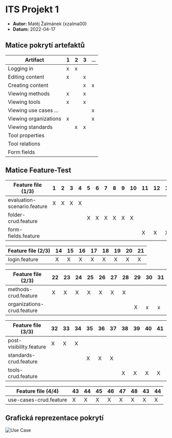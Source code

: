 # ITS Projekt 1

- **Autor:** Matěj Žalmánek (xzalma00)
- **Datum:** 2022-04-17

## Matice pokrytí artefaktů

| Artifact | 1 | 2 | 3 | ... |
|----------|---|---|---|-----|
| Logging in | x | x |   |     |
| Editing content | x |   | x |     |
| Creating content |   |   | x |  x   |
| Viewing methods | x |  | x | |
| Viewing tools | x |  | x | |
| Viewing use cases ... | | | | x |
| Viewing organizations | x |  |  |  x  |
| Viewing standards |   | x | x |    |
| Tool properties |
| Tool relations |
| Form fields |

## Matice Feature-Test

| Feature file (1/3) | 1 | 2 | 3 | 4 | 5 | 6 | 7 | 8 | 9 | 10 | 11 | 12 | 13 |
|---------------|---|---|---|---|---|---|---|---|---|---|---|---|---|
| evaluation-scenario.feature | X | X | X | X |  |  |  |  |  |  |  |  |  |
| folder-crud.feature |  |  |  |  | X | X | X | X | X | X |  |  |  |
| form-fields.feature |  |  |  |  |  |  |  |  |  |  | X | X | X |

| Feature file (2/3) | 14 | 15 | 16 | 17 | 18 | 19 | 20 | 21 |
|---------------|---|---|---|---|---|---|---|---|
| login.feature | X | X | X | X | X | X | X | X |


| Feature file (2/3) | 22 | 23 | 24 | 25 | 26 | 27 | 28 | 29 | 30 | 31|
|---------------|---|---|---|---|---|---|---|---|---|---|
| methods-crud.feature | X | X | X | X | X | X | X | |  |  |
| organizations-crud.feature |  |  |  |  |  |  |  | X | x | x |

| Feature file (3/3) | 32 | 33 | 34 | 35 | 36 | 37 | 38 | 39 | 40 | 41 | 42 |
|---------------|---|---|---|---|---|---|---|---|---|---|---|
| post-visibility.feature | X | X | X |  |  |  |  |  |  |  |  |
| standards-crud.feature |  |  |  | X | X | X |  |  |  |  |  |
| tools-crud.feature |  |  |  |  |  |  | X | X | X | X | X |

| Feature file (4/4) | 43 | 44 | 45 | 46 | 47 | 48 | 43 | 44 |
|---------------|---|---|---|---|---|---|---|---|
| use-cases-crud.feature | X | X | X | X | X | X | X | X |

## Grafická reprezentace pokrytí

![Use Case](UseCase.png)

